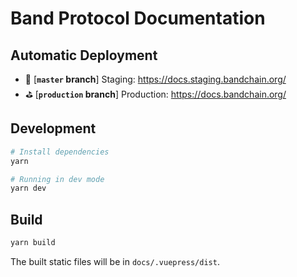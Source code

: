 # Band Protocol Documentation

## Automatic Deployment

- 🧪 [**`master` branch**] Staging: https://docs.staging.bandchain.org/
- ⛳️ [**`production` branch**] Production: https://docs.bandchain.org/

## Development

```bash
# Install dependencies
yarn

# Running in dev mode
yarn dev
```

## Build

```bash
yarn build
```

The built static files will be in `docs/.vuepress/dist`.
